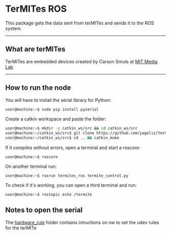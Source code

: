 # TerMITes ROS

This package gets the data sent from terMITes and sends it to the ROS system.

---
## What are terMITes
TerMITes are embedded devices created by Carson Smuts at [MIT Media Lab](https://www.media.mit.edu/projects/termites/overview/)

---
## How to run the node

You will have to install the serial library for Python:
```bash
user@machine:~$ sudo pip install pyserial
```

Create a catkin workspace and paste the folder:
```bash
user@machine:~$ mkdir -p catkin_ws/src && cd catkin_ws/src
user@machine:~/catkin_ws/src$ git clone https://github.com/yagoliz/termites_ros.git
user@machine:~/catkin_ws/src$ cd .. && catkin_make
```

If it compiles without errors, open a terminal and start a roscore:
```
user@machine:~$ roscore
```

On another terminal run:
```
user@machine:~$ rosrun termites_ros termite_control.py
```

To check if it's working, you can open a third terminal and run:
```
user@machine:~$ rostopic echo /termite
```

## Notes to open the serial

The [hardware_rule](hardware_rule/hardware_rule.md) folder contains intructions on ow to set the udev rules for the terMITe